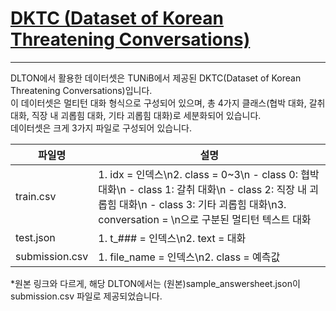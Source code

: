 # [DKTC (Dataset of Korean Threatening Conversations)](https://github.com/tunib-ai/DKTC)
---
DLTON에서 활용한 데이터셋은 TUNiB에서 제공된 DKTC(Dataset of Korean Threatening Conversations)입니다.   
이 데이터셋은 멀티턴 대화 형식으로 구성되어 있으며, 총 4가지 클래스(협박 대화, 갈취 대화, 직장 내 괴롭힘 대화, 기타 괴롭힘 대화)로 세분화되어 있습니다.   
데이터셋은 크게 3가지 파일로 구성되어 있습니다.  


| 파일명         | 설명                   |
| -------------- | ---------------------- |
| train.csv      | 1. idx = 인덱스\n2. class = 0~3\n   - class 0: 협박 대화\n   - class 1: 갈취 대화\n   - class 2: 직장 내 괴롭힘 대화\n   - class 3: 기타 괴롭힘 대화\n3. conversation = \n으로 구분된 멀티턴 텍스트 대화 |
| test.json      | 1. t_### = 인덱스\n2. text = 대화 |
| submission.csv | 1. file_name = 인덱스\n2. class = 예측값 |


*원본 링크와 다르게, 해당 DLTON에서는 (원본)sample_answersheet.json이 submission.csv 파일로 제공되었습니다.  

